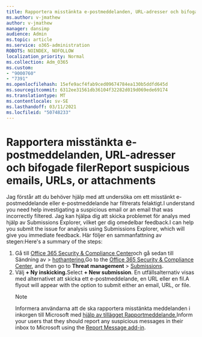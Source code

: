 ```yaml
---
title: Rapportera misstänkta e-postmeddelanden, URL-adresser och bifogade filer
ms.author: v-jmathew
author: v-jmathew
manager: dansimp
audience: Admin
ms.topic: article
ms.service: o365-administration
ROBOTS: NOINDEX, NOFOLLOW
localization_priority: Normal
ms.collection: Adm_O365
ms.custom:
- "9000760"
- "7391"
ms.openlocfilehash: 15efe9acf4fab9ced09674784ea130b5ddfd645d
ms.sourcegitcommit: 6312ee31561db36104f32282d019d069ede69174
ms.translationtype: MT
ms.contentlocale: sv-SE
ms.lasthandoff: 03/11/2021
ms.locfileid: "50748233"
---
```

# <a name="report-suspicious-emails-urls-or-attachments"></a><span data-ttu-id="43680-102">Rapportera misstänkta e-postmeddelanden, URL-adresser och bifogade filer</span><span class="sxs-lookup"><span data-stu-id="43680-102">Report suspicious emails, URLs, or attachments</span></span>

<span data-ttu-id="43680-103">Jag förstår att du behöver hjälp med att undersöka om ett misstänkt e-postmeddelande eller e-postmeddelande har filtrerats felaktigt.</span><span class="sxs-lookup"><span data-stu-id="43680-103">I understand you need help investigating a suspicious email or an email that was incorrectly filtered.</span></span> <span data-ttu-id="43680-104">Jag kan hjälpa dig att skicka problemet för analys med hjälp av Submissions Explorer, vilket ger dig omedelbar feedback.</span><span class="sxs-lookup"><span data-stu-id="43680-104">I can help you submit the issue for analysis using Submissions Explorer, which will give you immediate feedback.</span></span> <span data-ttu-id="43680-105">Här följer en sammanfattning av stegen:</span><span class="sxs-lookup"><span data-stu-id="43680-105">Here's a summary of the steps:</span></span>

1. <span data-ttu-id="43680-106">Gå till [Office 365 Security & Compliance Center](https://go.microsoft.com/fwlink/p/?linkid=2077143)och gå sedan till Sändning av   >  [hothantering.](https://go.microsoft.com/fwlink/?linkid=2101521)</span><span class="sxs-lookup"><span data-stu-id="43680-106">Go to the [Office 365 Security & Compliance Center](https://go.microsoft.com/fwlink/p/?linkid=2077143), and then go to **Threat management** > [Submissions](https://go.microsoft.com/fwlink/?linkid=2101521).</span></span>
2. <span data-ttu-id="43680-107">Välj **+ Ny inskicking.**</span><span class="sxs-lookup"><span data-stu-id="43680-107">Select **+ New submission**.</span></span> <span data-ttu-id="43680-108">En utfällsalternativ visas med alternativet att skicka ett e-postmeddelande, en URL eller en fil.</span><span class="sxs-lookup"><span data-stu-id="43680-108">A flyout will appear with the option to submit either an email, URL, or file.</span></span>
    > [!NOTE]
    > <span data-ttu-id="43680-109">Informera användarna att de ska rapportera misstänkta meddelanden i inkorgen till Microsoft med [hjälp av tillägget Rapportmeddelande.](https://go.microsoft.com/fwlink/?linkid=2092385)</span><span class="sxs-lookup"><span data-stu-id="43680-109">Inform your users that they should report any suspicious messages in their inbox to Microsoft using the [Report Message add-in](https://go.microsoft.com/fwlink/?linkid=2092385).</span></span>
